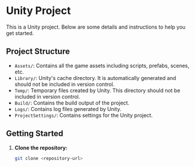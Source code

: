 # Unity Project

This is a Unity project. Below are some details and instructions to help you get started.

## Project Structure

- `Assets/`: Contains all the game assets including scripts, prefabs, scenes, etc.
- `Library/`: Unity's cache directory. It is automatically generated and should not be included in version control.
- `Temp/`: Temporary files created by Unity. This directory should not be included in version control.
- `Build/`: Contains the build output of the project.
- `Logs/`: Contains log files generated by Unity.
- `ProjectSettings/`: Contains settings for the Unity project.

## Getting Started

1. **Clone the repository:**
   ```sh
   git clone <repository-url>